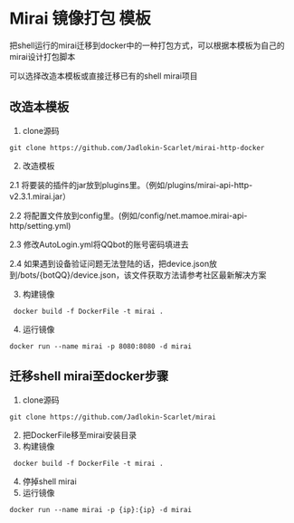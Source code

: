 # Mirai 镜像打包 模板
把shell运行的mirai迁移到docker中的一种打包方式，可以根据本模板为自己的mirai设计打包脚本

可以选择改造本模板或直接迁移已有的shell mirai项目
## 改造本模板
1. clone源码
```
git clone https://github.com/Jadlokin-Scarlet/mirai-http-docker
```
2. 改造模板

2.1 将要装的插件的jar放到plugins里。（例如/plugins/mirai-api-http-v2.3.1.mirai.jar）

2.2 将配置文件放到config里。(例如/config/net.mamoe.mirai-api-http/setting.yml)

2.3 修改AutoLogin.yml将QQbot的账号密码填进去

2.4 如果遇到设备验证问题无法登陆的话，把device.json放到/bots/{botQQ}/device.json，该文件获取方法请参考社区最新解决方案

3. 构建镜像
```
 docker build -f DockerFile -t mirai .
```
4. 运行镜像
```
docker run --name mirai -p 8080:8080 -d mirai
```

## 迁移shell mirai至docker步骤
1. clone源码
```
git clone https://github.com/Jadlokin-Scarlet/mirai
```
2. 把DockerFile移至mirai安装目录
3. 构建镜像
```
 docker build -f DockerFile -t mirai .
```
4. 停掉shell mirai
5. 运行镜像
```
docker run --name mirai -p {ip}:{ip} -d mirai
```
